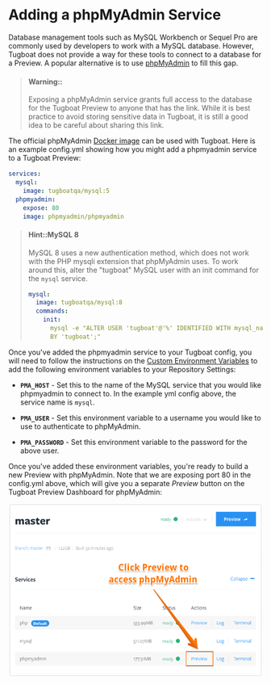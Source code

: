 # Adding a phpMyAdmin Service

Database management tools such as MySQL Workbench or Sequel Pro are commonly
used by developers to work with a MySQL database. However, Tugboat does not
provide a way for these tools to connect to a database for a Preview. A popular
alternative is to use [phpMyAdmin](https://www.phpmyadmin.net/) to fill this
gap.

> #### Warning::
>
> Exposing a phpMyAdmin service grants full access to the database for the
> Tugboat Preview to anyone that has the link. While it is best practice to
> avoid storing sensitive data in Tugboat, it is still a good idea to be careful
> about sharing this link.

The official phpMyAdmin
[Docker image](https://hub.docker.com/r/phpmyadmin/phpmyadmin) can be used with
Tugboat. Here is an example config.yml showing how you might add a phpmyadmin
service to a Tugboat Preview:

```yaml
services:
  mysql:
    image: tugboatqa/mysql:5
  phpmyadmin:
    expose: 80
    image: phpmyadmin/phpmyadmin
```

> #### Hint::MySQL 8
>
> MySQL 8 uses a new authentication method, which does not work with the PHP
> mysqli extension that phpMyAdmin uses. To work around this, alter the
> "tugboat" MySQL user with an init command for the `mysql` service.
>
> ```yaml
> mysql:
>   image: tugboatqa/mysql:8
>   commands:
>     init:
>       mysql -e "ALTER USER 'tugboat'@'%' IDENTIFIED WITH mysql_native_password
>       BY 'tugboat';"
> ```

Once you've added the phpmyadmin service to your Tugboat config, you will need
to follow the instructions on the
[Custom Environment Variables](../../advanced/custom-environment-variables/index.md)
to add the following environment variables to your Repository Settings:

- **`PMA_HOST`** - Set this to the name of the MySQL service that you would like
  phpmyadmin to connect to. In the example yml config above, the service name is
  `mysql`.

- **`PMA_USER`** - Set this environment variable to a username you would like to
  use to authenticate to phpMyAdmin.

- **`PMA_PASSWORD`** - Set this environment variable to the password for the
  above user.

Once you've added these environment variables, you're ready to build a new
Preview with phpMyAdmin. Note that we are exposing port 80 in the config.yml
above, which will give you a separate _Preview_ button on the Tugboat Preview
Dashboard for phpMyAdmin:

![Click Preview to access phpMyAdmin](_images/preview.png)
